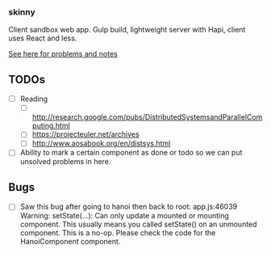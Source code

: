### skinny
Client sandbox web app. Gulp build, lightweight server with Hapi, client uses React and less.

[See here for problems and notes](questions/)

## TODOs
- [ ] Reading
  - [ ] http://research.google.com/pubs/DistributedSystemsandParallelComputing.html
  - [ ] https://projecteuler.net/archives
  - [ ] http://www.aosabook.org/en/distsys.html
- [ ] Ability to mark a certain component as done or todo so we can put unsolved problems in here.

## Bugs
- [ ] Saw this bug after going to hanoi then back to root: app.js:46039 Warning: setState(...): Can only update a mounted or mounting component. This usually means you called setState() on an unmounted component. This is a no-op. Please check the code for the HanoiComponent component.
